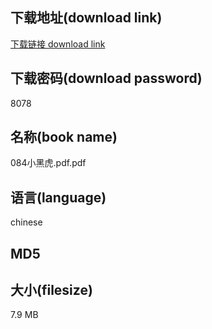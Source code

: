 ## 下载地址(download link)
[下载链接 download link](https://voluble-croquembouche-d321dc.netlify.app/?s=084%E5%B0%8F%E9%BB%91%E8%99%8E.pdf)

## 下载密码(download password)
8078

## 名称(book name)
084小黑虎.pdf.pdf

## 语言(language)
chinese

## MD5


## 大小(filesize)
7.9 MB
